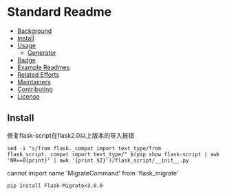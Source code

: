 # Standard Readme

- [Background](#background)
- [Install](#install)
- [Usage](#usage)
	- [Generator](#generator)
- [Badge](#badge)
- [Example Readmes](#example-readmes)
- [Related Efforts](#related-efforts)
- [Maintainers](#maintainers)
- [Contributing](#contributing)
- [License](#license)

## Install

修复flask-script在flask2.0以上版本的导入报错
```
sed -i "s/from flask._compat import text_type/from flask_script._compat import text_type/" $(pip show flask-script | awk 'NR==8{print}' | awk '{print $2}')/flask_script/__init__.py
```

cannot import name 'MigrateCommand' from 'flask_migrate'
```
pip install Flask-Migrate<3.0.0
```